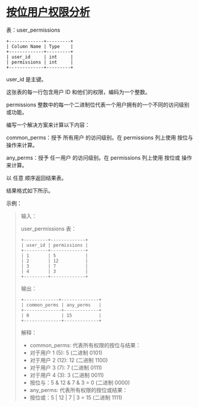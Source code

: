 #  [按位用户权限分析](https://leetcode.cn/problems/bitwise-user-permissions-analysis)

表：user_permissions
```
+-------------+---------+
| Column Name | Type    |
+-------------+---------+
| user_id     | int     |
| permissions | int     |
+-------------+---------+
```
user_id 是主键。

这张表的每一行包含用户 ID 和他们的权限，编码为一个整数。

permissions 整数中的每一个二进制位代表一个用户拥有的一个不同的访问级别或功能。

编写一个解决方案来计算以下内容：

common_perms：授予 所有用户 的访问级别。在 permissions 列上使用 按位与 操作来计算。

any_perms：授予 任一用户 的访问级别。在 permissions 列上使用 按位或 操作来计算。

以 任意 顺序返回结果表。

结果格式如下所示。

 

示例：

> 输入：
> 
> user_permissions 表：
> ```
> +---------+-------------+
> | user_id | permissions |
> +---------+-------------+
> | 1       | 5           |
> | 2       | 12          |
> | 3       | 7           |
> | 4       | 3           |
> +---------+-------------+
> ```
> 输出：
> ```
> +-------------+--------------+
> | common_perms | any_perms   |
> +--------------+-------------+
> | 0            | 15          |
> +--------------+-------------+
> ```  
> 解释：
> 
> - common_perms: 代表所有权限的按位与结果：
> - 对于用户 1 (5): 5 (二进制 0101)
> - 对于用户 2 (12): 12 (二进制 1100)
> - 对于用户 3 (7): 7 (二进制 0111)
> - 对于用户 4 (3): 3 (二进制 0011)
> - 按位与：5 & 12 & 7 & 3 = 0 (二进制 0000)
> - any_perms: 代表所有权限的按位或结果：
> - 按位或：5 | 12 | 7 | 3 = 15 (二进制 1111)
